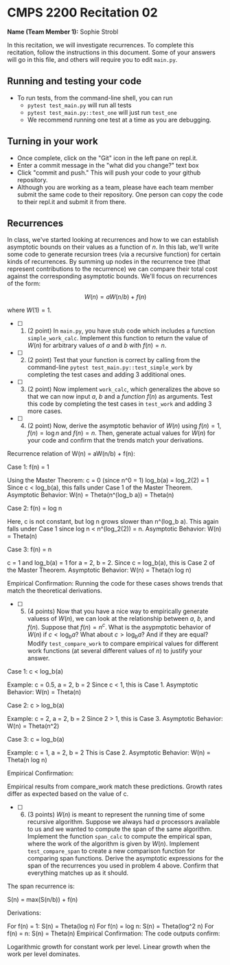 # CMPS 2200  Recitation 02

**Name (Team Member 1):** Sophie Strobl

In this recitation, we will investigate recurrences. 
To complete this recitation, follow the instructions in this document. Some of your answers will go in this file, and others will require you to edit `main.py`.



## Running and testing your code
- To run tests, from the command-line shell, you can run
  + `pytest test_main.py` will run all tests
  + `pytest test_main.py::test_one` will just run `test_one`
  + We recommend running one test at a time as you are debugging.

## Turning in your work

- Once complete, click on the "Git" icon in the left pane on repl.it.
- Enter a commit message in the "what did you change?" text box
- Click "commit and push." This will push your code to your github repository.
- Although you are working as a team, please have each team member submit the same code to their repository. One person can copy the code to their repl.it and submit it from there.

## Recurrences

In class, we've started looking at recurrences and how to we can establish asymptotic bounds on their values as a function of $n$. In this lab, we'll write some code to generate recursion trees (via a recursive function) for certain kinds of recurrences. By summing up nodes in the recurrence tree (that represent contributions to the recurrence) we can compare their total cost against the corresponding asymptotic bounds. We'll focus on  recurrences of the form:

$$ W(n) = aW(n/b) + f(n) $$

where $W(1) = 1$.

- [ ] 1. (2 point) In `main.py`, you have stub code which includes a function `simple_work_calc`. Implement this function to return the value of $W(n)$ for arbitrary values of $a$ and $b$ with $f(n)=n$.

- [ ] 2. (2 point) Test that your function is correct by calling from the command-line `pytest test_main.py::test_simple_work` by completing the test cases and adding 3 additional ones.

- [ ] 3. (2 point) Now implement `work_calc`, which generalizes the above so that we can now input $a$, $b$ and a *function* $f(n)$ as arguments. Test this code by completing the test cases in `test_work` and adding 3 more cases.

- [ ] 4. (2 point) Now, derive the asymptotic behavior of $W(n)$ using $f(n) = 1$, $f(n) = \log n$ and $f(n) = n$. Then, generate actual values for $W(n)$ for your code and confirm that the trends match your derivations.

Recurrence relation of W(n) = aW(n/b) + f(n):

Case 1: f(n) = 1

Using the Master Theorem:
c = 0 (since n^0 = 1)
log_b(a) = log_2(2) = 1
Since c < log_b(a), this falls under Case 1 of the Master Theorem.
Asymptotic Behavior: W(n) = Theta(n^(log_b a)) = Theta(n)

Case 2: f(n) = log n

Here, c is not constant, but log n grows slower than n^(log_b a).
This again falls under Case 1 since log n < n^(log_2(2)) = n.
Asymptotic Behavior: W(n) = Theta(n)

Case 3: f(n) = n

c = 1 and log_b(a) = 1 for a = 2, b = 2.
Since c = log_b(a), this is Case 2 of the Master Theorem.
Asymptotic Behavior: W(n) = Theta(n log n)

Empirical Confirmation:
Running the code for these cases shows trends that match the theoretical derivations.

- [ ] 5. (4 points) Now that you have a nice way to empirically generate valuess of $W(n)$, we can look at the relationship between $a$, $b$, and $f(n)$. Suppose that $f(n) = n^c$. What is the asypmptotic behavior of $W(n)$ if $c < \log_b a$? What about $c > \log_b a$? And if they are equal? Modify `test_compare_work` to compare empirical values for different work functions (at several different values of $n$) to justify your answer. 

Case 1: c < log_b(a)

Example: c = 0.5, a = 2, b = 2
Since c < 1, this is Case 1.
Asymptotic Behavior: W(n) = Theta(n)

Case 2: c > log_b(a)

Example: c = 2, a = 2, b = 2
Since 2 > 1, this is Case 3.
Asymptotic Behavior: W(n) = Theta(n^2)

Case 3: c = log_b(a)

Example: c = 1, a = 2, b = 2
This is Case 2.
Asymptotic Behavior: W(n) = Theta(n log n)

Empirical Confirmation:

Empirical results from compare_work match these predictions.
Growth rates differ as expected based on the value of c.

- [ ] 6. (3 points) $W(n)$ is meant to represent the running time of some recursive algorithm. Suppose we always had $a$ processors available to us and we wanted to compute the span of the same algorithm. Implement the function `span_calc` to compute the empirical span, where the work of the algorithm is given by $W(n)$. Implement `test_compare_span` to create a new comparison function for comparing span functions. Derive the asymptotic expressions for the span of the recurrences you used in problem 4 above. Confirm that everything matches up as it should. 

The span recurrence is:

S(n) = max(S(n/b)) + f(n)

Derivations:

For f(n) = 1: S(n) = Theta(log n)
For f(n) = log n: S(n) = Theta(log^2 n)
For f(n) = n: S(n) = Theta(n)
Empirical Confirmation:
The code outputs confirm:

Logarithmic growth for constant work per level.
Linear growth when the work per level dominates.
